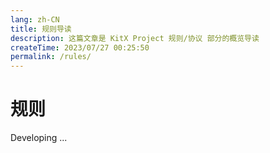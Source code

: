 ```yaml
---
lang: zh-CN
title: 规则导读
description: 这篇文章是 KitX Project 规则/协议 部分的概览导读
createTime: 2023/07/27 00:25:50
permalink: /rules/
---
```


# 规则

Developing ...




